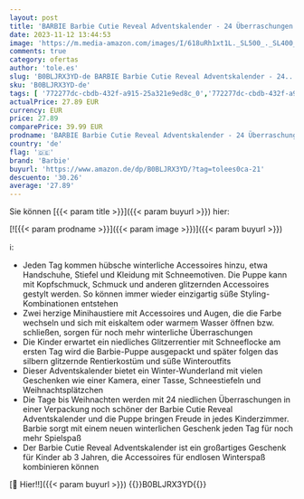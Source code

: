 ```yaml
---
layout: post
title: 'BARBIE Barbie Cutie Reveal Adventskalender - 24 Überraschungen  Puppe  Glitzerrentier  Winteroutfits  Accessoires  Minihaustiere  für Kinder ab 3 Jahren  HJX76'
date: 2023-11-12 13:44:53
image: 'https://m.media-amazon.com/images/I/618uRh1xt1L._SL500_._SL400_.jpg'
comments: true
category: ofertas
author: 'tole.es'
slug: 'B0BLJRX3YD-de BARBIE Barbie Cutie Reveal Adventskalender - 24...'
sku: 'B0BLJRX3YD-de'
tags: [ '772277dc-cbdb-432f-a915-25a321e9ed8c_0','772277dc-cbdb-432f-a915-25a321e9ed8c_601','Adventskalender','Arborist Merchandising Root','DE_Barbie-Deal-Banner-BFCM2023','DE_Mattel-Deal-BFCM2023','Küche, Haushalt & Wohnen','Puppen','Puppen & Zubehör','Saisonale Deko','Self Service','Special Features Stores','Spielzeug','Wohnaccessoires & Deko','barbie','🇩🇪', ]
actualPrice: 27.89 EUR
currency: EUR
price: 27.89
comparePrice: 39.99 EUR
prodname: 'BARBIE Barbie Cutie Reveal Adventskalender - 24 Überraschungen  Puppe  Glitzerrentier  Winteroutfits  Accessoires  Minihaustiere  für Kinder ab 3 Jahren  HJX76'
country: 'de'
flag: '🇩🇪'
brand: 'Barbie'
buyurl: 'https://www.amazon.de/dp/B0BLJRX3YD/?tag=tolees0ca-21'
descuento: '30.26'
average: '27.89'
---
```


Sie können [{{< param title >}}]({{< param buyurl >}}) hier:

[![{{< param prodname >}}]({{< param image >}})]({{< param buyurl >}})

ℹ️:

- Jeden Tag kommen hübsche winterliche Accessoires hinzu, etwa Handschuhe, Stiefel und Kleidung mit Schneemotiven. Die Puppe kann mit Kopfschmuck, Schmuck und anderen glitzernden Accessoires gestylt werden. So können immer wieder einzigartig süße Styling-Kombinationen entstehen
- Zwei herzige Minihaustiere mit Accessoires und Augen, die die Farbe wechseln und sich mit eiskaltem oder warmem Wasser öffnen bzw. schließen, sorgen für noch mehr winterliche Überraschungen
- Die Kinder erwartet ein niedliches Glitzerrentier mit Schneeflocke am ersten Tag wird die Barbie-Puppe ausgepackt und später folgen das silbern glitzernde Rentierkostüm und süße Winteroutfits
- Dieser Adventskalender bietet ein Winter-Wunderland mit vielen Geschenken wie einer Kamera, einer Tasse, Schneestiefeln und Weihnachtsplätzchen
- Die Tage bis Weihnachten werden mit 24 niedlichen Überraschungen in einer Verpackung noch schöner der Barbie Cutie Reveal Adventskalender und die Puppe bringen Freude in jedes Kinderzimmer. Barbie sorgt mit einem neuen winterlichen Geschenk jeden Tag für noch mehr Spielspaß
- Der Barbie Cutie Reveal Adventskalender ist ein großartiges Geschenk für Kinder ab 3 Jahren, die Accessoires für endlosen Winterspaß kombinieren können

[🛒 Hier!!]({{< param buyurl >}})
{{<world>}}B0BLJRX3YD{{</world>}}
